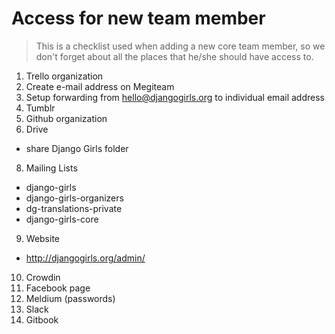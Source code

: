 # Access for new team member

> This is a checklist used when adding a new core team member, so we don't forget about all the places that he/she should have access to.

1. Trello organization
2. Create e-mail address on Megiteam
3. Setup forwarding from hello@djangogirls.org to individual email address
5. Tumblr
6. Github organization
7. Drive
 - share Django Girls folder
8. Mailing Lists
 - django-girls
 - django-girls-organizers
 - dg-translations-private
 - django-girls-core
9. Website
 - http://djangogirls.org/admin/
10. Crowdin
11. Facebook page
12. Meldium (passwords)
13. Slack
14. Gitbook
